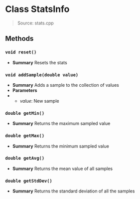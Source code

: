 # Class StatsInfo
> Source: stats.cpp
## Methods
### ``void reset()``
* **Summary**
  Resets the stats
### ``void addSample(double value)``
* **Summary**
  Adds a sample to the collection of values
* **Parameters**
* * _value_: New sample
### ``double getMin()``
* **Summary**
  Returns the maximum sampled value
### ``double getMax()``
* **Summary**
  Returns the minimum sampled value
### ``double getAvg()``
* **Summary**
  Returns the mean value of all samples
### ``double getStdDev()``
* **Summary**
  Returns the standard deviation of all the samples
